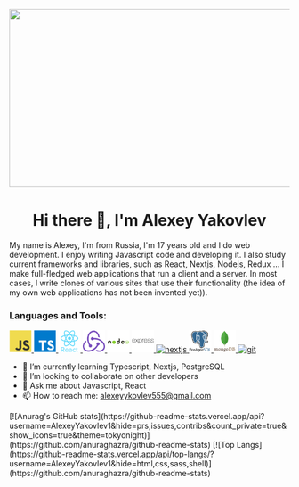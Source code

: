 <p align="center">
<img src="https://media3.giphy.com/media/13HgwGsXF0aiGY/giphy.gif" width="846" height="320" />
</p>
<h1 align="center">Hi there 👋, I'm Alexey Yakovlev</h1>
My name is Alexey, I'm from Russia, I'm 17 years old and I do web development. I enjoy writing Javascript code and developing it. I also study current frameworks and libraries, such as React, Nextjs, Nodejs, Redux ... I make full-fledged web applications that run a client and a server. In most cases, I write clones of various sites that use their functionality (the idea of ​​my own web applications has not been invented yet)). 

<div display="flex">
<h3 align="left">Languages and Tools:</h3>
<p align="left"> <a href="https://developer.mozilla.org/en-US/docs/Web/JavaScript" target="_blank" rel="noreferrer"> <img src="https://raw.githubusercontent.com/devicons/devicon/master/icons/javascript/javascript-original.svg" alt="javascript" width="40" height="40"/> </a> <a href="https://www.typescriptlang.org/" target="_blank" rel="noreferrer"> <img src="https://raw.githubusercontent.com/devicons/devicon/master/icons/typescript/typescript-original.svg" alt="typescript" width="40" height="40"/> </a> <a href="https://reactjs.org/" target="_blank" rel="noreferrer"> <img src="https://raw.githubusercontent.com/devicons/devicon/master/icons/react/react-original-wordmark.svg" alt="react" width="40" height="40"/> </a> <a href="https://redux.js.org" target="_blank" rel="noreferrer"> <img src="https://raw.githubusercontent.com/devicons/devicon/master/icons/redux/redux-original.svg" alt="redux" width="40" height="40"/> </a> <a href="https://nodejs.org" target="_blank" rel="noreferrer"> <img src="https://raw.githubusercontent.com/devicons/devicon/master/icons/nodejs/nodejs-original-wordmark.svg" alt="nodejs" width="40" height="40"/> </a> <a href="https://expressjs.com" target="_blank" rel="noreferrer"> <img src="https://raw.githubusercontent.com/devicons/devicon/master/icons/express/express-original-wordmark.svg" alt="express" width="40" height="40"/> </a> <a href="https://nextjs.org/" target="_blank" rel="noreferrer"> <img src="https://cdn.worldvectorlogo.com/logos/nextjs-2.svg" alt="nextjs" width="40" height="40"/> </a> <a href="https://www.postgresql.org" target="_blank" rel="noreferrer"> <img src="https://raw.githubusercontent.com/devicons/devicon/master/icons/postgresql/postgresql-original-wordmark.svg" alt="postgresql" width="40" height="40"/> </a> <a href="https://www.mongodb.com/" target="_blank" rel="noreferrer"> <img src="https://raw.githubusercontent.com/devicons/devicon/master/icons/mongodb/mongodb-original-wordmark.svg" alt="mongodb" width="40" height="40"/> </a> <a href="https://git-scm.com/" target="_blank" rel="noreferrer"> <img src="https://www.vectorlogo.zone/logos/git-scm/git-scm-icon.svg" alt="git" width="40" height="40"/> </a> </p>
</div>

- 🌱 I’m currently learning Typescript, Nextjs, PostgreSQL 
- 👯 I’m looking to collaborate on other developers 
- 💬 Ask me about Javascript, React 
- 📫 How to reach me: alexeyykovlev555@gmail.com

<div display="flex">
[![Anurag's GitHub stats](https://github-readme-stats.vercel.app/api?username=AlexeyYakovlev1&hide=prs,issues,contribs&count_private=true&show_icons=true&theme=tokyonight)](https://github.com/anuraghazra/github-readme-stats)
[![Top Langs](https://github-readme-stats.vercel.app/api/top-langs/?username=AlexeyYakovlev1&hide=html,css,sass,shell)](https://github.com/anuraghazra/github-readme-stats)
</div>
